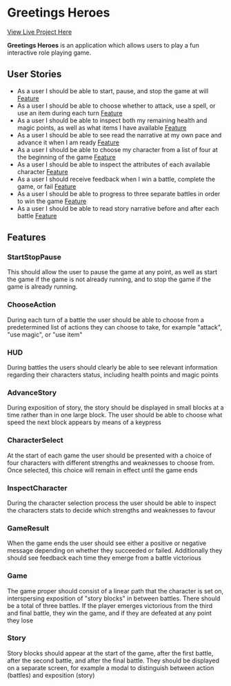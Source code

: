 # Greetings Heroes

[View Live Project Here](###)

**Greetings Heroes** is an application which allows users to play a fun interactive role playing game.

## User Stories

- As a user I should be able to start, pause, and stop the game at will [Feature](#StartStopPause)
- As a user I should be able to choose whether to attack, use a spell, or use an item during each turn [Feature](#ChooseAction)
- As a user I should be able to inspect both my remaining health and magic points, as well as what items I have available [Feature](#HUD)
- As a user I should be able to see read the narrative at my own pace and advance it when I am ready [Feature](AdvanceStory)
- As a user I should be able to choose my character from a list of four at the beginning of the game [Feature](CharacterSelect)
- As a user I should be able to inspect the attributes of each available character [Feature](InspectCharacter)
- As a user I should receive feedback when I win a battle, complete the game, or fail [Feature](GameResult)
- As a user I should be able to progress to three separate battles in order to win the game [Feature](Game)
- As a user I should be able to read story narrative before and after each battle [Feature](Story)

## Features

### StartStopPause

This should allow the user to pause the game at any point, as well as start the game if the game is not already running, and to stop the game if the game is already running.

### ChooseAction

During each turn of a battle the user should be able to choose from a predetermined list of actions they can choose to take, for example "attack", "use magic", or "use item"

### HUD

During battles the users should clearly be able to see relevant information regarding their characters status, including health points and magic points

### AdvanceStory

During exposition of story, the story should be displayed in small blocks at a time rather than in one large block. The user should be able to choose what speed the next block appears by means of a keypress

### CharacterSelect

At the start of each game the user should be presented with a choice of four characters with different strengths and weaknesses to choose from. Once selected, this choice will remain in effect until the game ends

### InspectCharacter

During the character selection process the user should be able to inspect the characters stats to decide which strengths and weaknesses to favour

### GameResult

When the game ends the user should see either a positive or negative message depending on whether they succeeded or failed. Additionally they should see feedback each time they emerge from a battle victorious

### Game

The game proper should consist of a linear path that the character is set on, interspersing exposition of "story blocks" in between battles. There should be a total of three battles. If the player emerges victorious from the third and final battle, they win the game, and if they are defeated at any point they lose

### Story

Story blocks should appear at the start of the game, after the first battle, after the second battle, and after the final battle. They should be displayed on a separate screen, for example a modal to distinguish between action (battles) and exposition (story)
